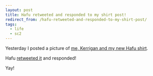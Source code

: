 ```yaml
---
layout: post
title: Hafu retweeted and responded to my shirt post!
redirect_from: /hafu-retweeted-and-responded-to-my-shirt-post/
tags:
  - life
  - sc2
---
```


Yesterday I posted a picture of
[me, Kerrigan and my new Hafu shirt](https://twitter.com/kelsin5/status/420949661596131328).

Hafu [retweeted it](https://twitter.com/itshafu/status/421063862008287233) and
responded!

Yay!
